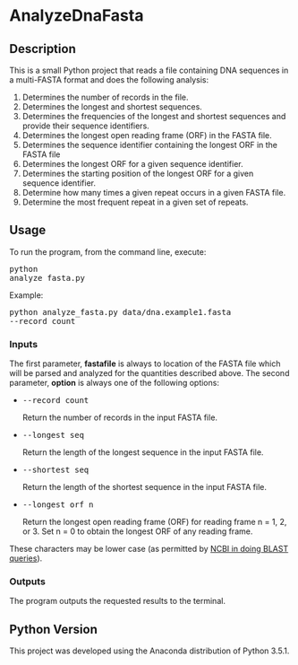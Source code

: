 # AnalyzeDnaFasta

## Description
This is a small Python project that reads a file containing DNA sequences in a multi-FASTA format and does the following analysis:

1. Determines the number of records in the file.
2. Determines the longest and shortest sequences.
3. Determines the frequencies of the longest and shortest sequences and provide their sequence identifiers.
4. Determines the longest open reading frame (ORF) in the FASTA file.
5. Determines the sequence identifier containing the longest ORF in the FASTA file
6. Determines the longest ORF for a given sequence identifier.
7. Determines the starting position of the longest ORF for a given sequence identifier.
8. Determine how many times a given repeat occurs in a given FASTA file.
9. Determine the most frequent repeat in a given set of repeats.

## Usage
To run the program, from the command line, execute: <pre>python analyze\_fasta.py <fastafile> </pre>

Example: <pre>python analyze\_fasta.py data/dna.example1.fasta --record\_count</pre>

### Inputs
The first parameter, **fastafile** is always to location of the FASTA file which will be parsed and analyzed for the quantities described above.
The second parameter, **option** is always one of the following options:  

<ul>
<li><pre>--record_count</pre> Return the number of records in the input FASTA file.</li>
<li><pre>--longest_seq</pre> Return the length of the longest sequence in the input FASTA file.</li>
<li><pre>--shortest_seq</pre> Return the length of the shortest sequence in the input FASTA file.</li>
<li><pre>--longest_orf n</pre> Return the longest open reading frame (ORF) for reading frame n = 1, 2, or 3. Set n = 0 to obtain the longest ORF of any reading frame.</li>
</ul>

These characters may be lower case (as permitted by [NCBI in doing BLAST queries](http://blast.ncbi.nlm.nih.gov/blastcgihelp.shtml)).

### Outputs
The program outputs the requested results to the terminal.

## Python Version
This project was developed using the Anaconda distribution of Python 3.5.1.
